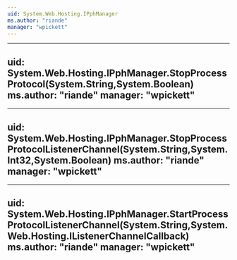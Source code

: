 ```yaml
---
uid: System.Web.Hosting.IPphManager
ms.author: "riande"
manager: "wpickett"
---
```


---
uid: System.Web.Hosting.IPphManager.StopProcessProtocol(System.String,System.Boolean)
ms.author: "riande"
manager: "wpickett"
---

---
uid: System.Web.Hosting.IPphManager.StopProcessProtocolListenerChannel(System.String,System.Int32,System.Boolean)
ms.author: "riande"
manager: "wpickett"
---

---
uid: System.Web.Hosting.IPphManager.StartProcessProtocolListenerChannel(System.String,System.Web.Hosting.IListenerChannelCallback)
ms.author: "riande"
manager: "wpickett"
---
